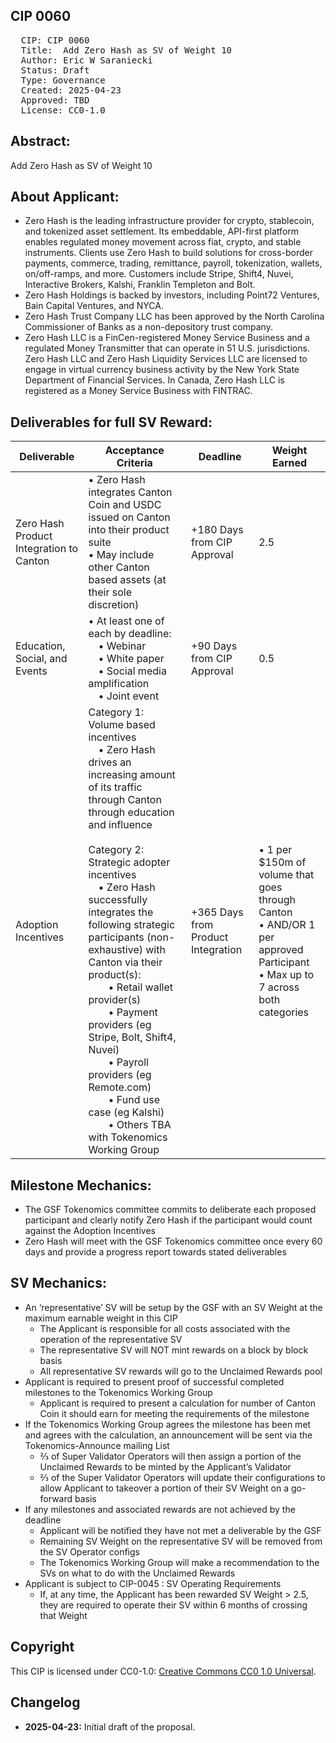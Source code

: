 ## CIP 0060

<pre>
  CIP: CIP 0060
  Title:  Add Zero Hash as SV of Weight 10
  Author: Eric W Saraniecki 
  Status: Draft 
  Type: Governance 
  Created: 2025-04-23
  Approved: TBD
  License: CC0-1.0
</pre>

## Abstract:
Add Zero Hash as SV of Weight 10

## About Applicant:
* Zero Hash is the leading infrastructure provider for crypto, stablecoin, and tokenized asset settlement. Its embeddable, API-first platform enables regulated money movement across fiat, crypto, and stable instruments. Clients use Zero Hash to build solutions for cross-border payments, commerce, trading, remittance, payroll, tokenization, wallets, on/off-ramps, and more. Customers include Stripe, Shift4, Nuvei, Interactive Brokers, Kalshi, Franklin Templeton and Bolt.
* Zero Hash Holdings is backed by investors, including Point72 Ventures, Bain Capital Ventures, and NYCA.
* Zero Hash Trust Company LLC has been approved by the North Carolina Commissioner of Banks as a non-depository trust company.
* Zero Hash LLC is a FinCen-registered Money Service Business and a regulated Money Transmitter that can operate in 51 U.S. jurisdictions. Zero Hash LLC and Zero Hash Liquidity Services LLC are licensed to engage in virtual currency business activity by the New York State Department of Financial Services. In Canada, Zero Hash LLC is registered as a Money Service Business with FINTRAC.



## Deliverables for full SV Reward:
| Deliverable                          | Acceptance Criteria                                                                                                                                                                                                                                                                                                                                                          | Deadline                              | Weight Earned                                     |
|-------------------------------------|-----------------------------------------------------------------------------------------------------------------------------------------------------------------------------------------------------------------------------------------------------------------------------------------------------------------------------------------------------------------------------|---------------------------------------|---------------------------------------------------|
| Zero Hash Product Integration to Canton | • Zero Hash integrates Canton Coin and USDC issued on Canton into their product suite<br>• May include other Canton based assets (at their sole discretion)                                                                                                                                                                                                                 | +180 Days from CIP Approval           | 2.5                                               |
| Education, Social, and Events       | • At least one of each by deadline:<br> • Webinar<br> • White paper<br> • Social media amplification<br> • Joint event                                                                                                                                                                                                                                                       | +90 Days from CIP Approval            | 0.5                                               |
| Adoption Incentives                 | Category 1: Volume based incentives<br> • Zero Hash drives an increasing amount of its traffic through Canton through education and influence<br><br>Category 2: Strategic adopter incentives<br> • Zero Hash successfully integrates the following strategic participants (non-exhaustive) with Canton via their product(s):<br>  • Retail wallet provider(s)<br>  • Payment providers (eg Stripe, Bolt, Shift4, Nuvei)<br>  • Payroll providers (eg Remote.com)<br>  • Fund use case (eg Kalshi)<br>  • Others TBA with Tokenomics Working Group | +365 Days from Product Integration    | • 1 per $150m of volume that goes through Canton<br>• AND/OR 1 per approved Participant<br>• Max up to 7 across both categories |

## Milestone Mechanics: 
* The GSF Tokenomics committee commits to deliberate each proposed participant and clearly notify Zero Hash if the participant would count against the Adoption Incentives 
* Zero Hash will meet with the GSF Tokenomics committee once every 60 days and provide a progress report towards stated deliverables

## SV Mechanics: 
* An ‘representative’ SV will be setup by the GSF with an SV Weight at the maximum earnable weight in this CIP
    * The Applicant is responsible for all costs associated with the operation of the representative SV
    * The representative SV will NOT mint rewards on a block by block basis
    * All representative SV rewards will go to the Unclaimed Rewards pool
* Applicant is required to present proof of successful completed milestones to the Tokenomics Working Group
    * Applicant is required to present a calculation for number of Canton Coin it should earn for meeting the requirements of the milestone
* If the Tokenomics Working Group agrees the milestone has been met and agrees with the calculation, an announcement will be sent via the Tokenomics-Announce mailing List
    * ⅔ of Super Validator Operators will then assign a portion of the Unclaimed Rewards to be minted by the Applicant’s Validator
    * ⅔ of the Super Validator Operators will update their configurations to allow Applicant to takeover a portion of their SV Weight on a go-forward basis
* If any milestones and associated rewards are not achieved by the deadline
    * Applicant will be notified they have not met a deliverable by the GSF 
    * Remaining SV Weight on the representative SV will be removed from the SV Operator configs
    * The Tokenomics Working Group will make a recommendation to the SVs on what to do with the Unclaimed Rewards 
* Applicant is subject to CIP-0045 : SV Operating Requirements
    * If, at any time, the Applicant has been rewarded SV Weight > 2.5, they are required to operate their SV within 6 months of crossing that Weight

## Copyright

This CIP is licensed under CC0-1.0: [Creative Commons CC0 1.0 Universal](https://creativecommons.org/publicdomain/zero/1.0/).

## Changelog

* **2025-04-23:** Initial draft of the proposal.
